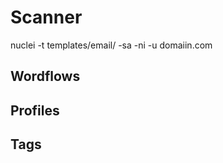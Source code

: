 # Scanner

nuclei -t templates/email/ -sa -ni -u domaiin.com

## Wordflows





## Profiles



## Tags



